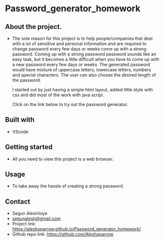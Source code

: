 # Password_generator_homework
## About the project.
* The sole reason for this project is to help people/companies that deal with a lot of sensitive and personal information and are required to change password every few days or weeks come up with a strong password. Coming up with a strong password password sounds like an easy task, but it becomes a little difficult when you have to come up with a new password every few days or weeks. The generated password would have mixture of uppercase letters, lowercase letters, numbers and special characters. The user can also choose the desired length of the password.

    I started out by just having a simple html layout, added little style with css and did most of the work with java script.

    Click on the link below to try out the password generator.
   

## Built with
* VScode

## Getting started
* All you need to view this project is a web browser.

## Usage
* To take away the hassle of creating a strong password.

## Contact
* Segun Alesinloye 
* segunalesh@gmail.com 
* Project link: https://aleshsparrow.github.io/Password_generator_homework/.
* Github repo link: https://github.com/Aleshsparrow

